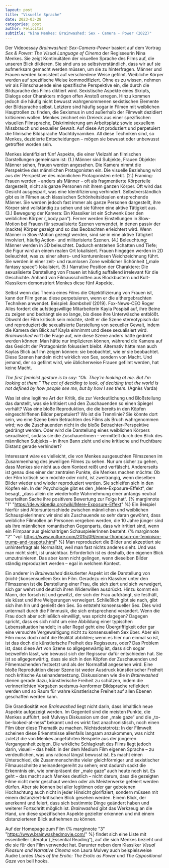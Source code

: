 ```yaml
---
layout: post
title: "Visuelle Sprache"
date: 2023-03-28
categories: post
author: Felicitas
subtitle: "Nina Menkes: Brainwashed: Sex - Camera - Power (2022)"
---
```


Der Videoessay _Brainwashed: Sex-Camera-Power_ basiert auf dem Vortrag _Sex & Power: The Visual Language of Cinema_ der Regisseurin Nina Menkes. Sie zeigt Kontinuitäten der visuellen Sprache des Films auf, die unseren Blick diktieren. Sie sind uns so selbstverständlich, dass wir auf sie aufmerksam gemacht werden müssen, um sie zu hinterfragen. Männer und Frauen werden konsistent auf verschiedene Weise gefilmt. Weibliche Körper werden auf spezifische Weise kommodifiziert. Ohne es zu wissen, nehmen wir als Filmschauende eine spezifische Perspektive ein, die durch die Bildsprache des Films diktiert wird. Sexistische Aspekte eines Skripts, Dialogs oder Charakters mögen offen Anstoß erregen. Hinzu kommen jedoch die häufig nicht bewusst wahrgenommenen sexistischen Elemente der Bildsprache selbst. Letztere sind häufig sogar in Filmen mit weiblichen Hauptrollen zu finden, die Sexismus in und außerhalb der Filmwelt dezidiert kritisieren wollen. Menkes zeichnet ein Dreieck aus einer spezifischen visuellen Filmsprache, Diskriminierung am Arbeitsplatz sowie sexuellem Missbrauch und sexueller Gewalt. Auf diese Art produziert und perpetuiert die filmische Bildsprache Machtdynamiken. All diese Techniken sind, so Menkes, dezidierte Entscheidungen – mögen sie bewusst oder unbewusst getroffen worden sein. 

Menkes identifiziert fünf Aspekte, die einer Vielzahl an filmischen Darstellungen gemeinsam ist: 
(1.) Männer sind Subjekte, Frauen Objekte: Männer sehen, Frauen werden angesehen. Die Kamera nimmt die Perspektive des männlichen Protagonisten ein. Die visuelle Beziehung wird aus der Perspektive des männlichen Protagonisten erlebt. 
(2.) Framing: Frauen werden – anders als Männer – oft als fragmentierte Körperteile dargestellt, nicht als ganze Personen mit ihrem ganzen Körper. Oft wird das Gesicht ausgespart, was eine Identifizierung verhindert. Selbstverständlich gibt es in Filmen auch klassischen Schönheitsidealen entsprechende Männer. Sie werden jedoch fast immer als ganze Personen dargestellt, ihre Körper sind vollständig zu sehen und sie führen eine aktive Tätigkeit aus. 
(3.) Bewegung der Kamera: Ein Klassiker ist ein Schwenk über den weiblichen Körper („body pan“). Ferner werden Einstellungen in Slow-Motion bei Frauen für sexualisierte Szenen verwendet, in denen passiv der (nackte) Körper gezeigt und so das Beobachten erleichtert wird. Wenn Männer in Slow-Motion gezeigt werden, sind sie in eine aktive Tätigkeit involviert, häufig Action- und militarisierte Szenen. 
(4.) Beleuchtung: Männer werden in 3D beleuchtet. Dadurch entstehen Schatten und Tiefe; die Figur wird an einem realen Ort lokalisiert. Frauen hingegen werden in 2D beleuchtet, was zu einer alters- und konturenlosen Weichzeichnung führt. Sie werden in einer zeit- und raumlosen Zone weiblicher Schönheit („male fantasy space“) lokalisiert. 
(5.) Narrative Position der Charaktere: Die sexualisierte Darstellung von Frauen ist häufig auffallend irrelevant für die Geschichte. Anhand von Filmausschnitten aus Blockbustern und Kult-Klassikern demonstriert Menkes diese fünf Aspekte.

Selbst wenn das Thema eines Films die Objektifizierung von Frauen ist, kann der Film genau diese perpetuieren, wenn er die althergebrachten Techniken anwendet. Beispiel: _Bombshell_ (2019). Fox-News-CEO Roger Ailes fordert die aufstiegswillige Mitarbeiterin Kayla Pospisil auf, ihre Beine zu zeigen und bedrängt sie so lange, bis diese ihre Unterwäsche entblößt. Obwohl der Film kritisch sein möchte, stellt er die Szene stereotypisch dar und reproduziert die sexualisierte Darstellung von sexueller Gewalt, indem die Kamera den Blick auf Kayla einnimmt und diese sexualisiert wird. _Brainwashed_ wirft die Frage auf, wie diese Szene anders hätte gedreht werden können: Man hätte nur implizieren können, während die Kamera auf das Gesicht der Protagonistin fokussiert bleibt. Alternativ hätte man auch Kaylas Blick auf ihn zeigen können: sie beobachtet, wie er sie beobachtet. Diese Szenen handeln nicht wirklich von Sex, sondern von Macht. Und jemand, der so gefilmt wird, wie üblicherweise Frauen gefilmt werden, hat keine Macht. 

_The first feminist gesture is to say: “Ok. They’re looking at me. But I’m looking at them.” The act of deciding to look, of deciding that the world is not defined by how people see me, but by how I see them._ (Agnès Varda)

Was ist eine legitime Art der Kritik, die zur Verdeutlichung und Bloßstellung das darstellt, was sie kritisiert und den Zuschauenden so einen Spiegel vorhält? Was eine bloße Reproduktion, die die bereits in den Köpfen eingeschliffenen Bilder perpetuiert? Wo ist die Trennlinie? Sie könnte dort sein, wo eine Szene beim Betrachten des Films als Bruch wahrgenommen wird; wo die Zuschauenden nicht in die bloße Betrachter-Perspektive gedrängt werden. Oder wird die Darstellung eines weiblichen Körpers sexualisiert, sodass sie die ZuschauerInnen – vermittelt durch den Blick des männlichen Subjekts – in ihren Bann zieht und eine kritische und fruchtbare Distanz gerade verhindert?

Interessant wäre es vielleicht, die von Menkes ausgesuchten Filmszenen im Zusammenhang des jeweiligen Filmes zu sehen. Nur um sicher zu gehen, dass Menkes sie nicht aus dem Kontext reißt und verfälscht. Andererseits ist genau dies einer der zentralen Punkte, die Menkes machen möchte: Ob der Film kritisch sein möchte oder nicht, ist zweitrangig, wenn dieselben Bilder wieder und wieder reproduziert werden. Sie schleifen sich in den Köpfen ein. In der Psychologie gibt es den „Mere-Exposure-Effekt“, der besagt, „dass allein die wiederholte Wahrnehmung einer anfangs neutral beurteilten Sache ihre positivere Bewertung zur Folge hat“. {% marginnote "1" "https://de.wikipedia.org/wiki/Mere-Exposure-Effekt" %} Ein Beispiel hierfür sind Altersunterschiede zwischen männlichen und weiblichen SchauspielerInnen: wir sind als Zuschauende so sehr daran gewöhnt, dass weibliche Filmrollen an Personen vergeben werden, die 10 Jahre jünger sind als ihre männlichen romantischen Gegenparts, dass wir irritiert sind, wenn ein Filmpaar aus gleichaltrigen SchauspielerInnen besteht. {% marginnote "2" "vgl. https://www.vulture.com/2015/09/emma-thompson-on-feminism-trump-and-teapots.html" %} Man reproduziert die Bilder und akzeptiert sie unhinterfragt als Normalität, weil man fast nichts anderes sieht. Und was man nicht sieht, ist unsichtbar. Erforderlich ist es deshalb, den eigenen Blick umzutrainieren. Das aber kann nicht gelingen, wenn dieselben Bilder ständig reproduziert werden – egal in welchem Kontext.

Ein anderer in _Brainwashed_ diskutierter Aspekt ist die Darstellung von (nicht-)konsensuellem Sex im Film. Geradezu ein Klassiker unter den Filmszenen ist die Darstellung einer Frau, die sich ziert und sich verweigert, sich gar wehrt und deutlich ihren Widerwillen ausdrückt. Hinzu kommt ein Mann, der forsch ist und gewitzt, der sich der Frau aufdrängt, sie festhält, sie küsst und ihre Weigerungen verweigert. Schließlich gibt sie nach, gibt sich ihm hin und genießt den Sex. So entsteht konsensueller Sex. Dies wird untermalt durch die Filmmusik, die sich entsprechend verändert. Wenn die Frau doch aber schließlich einwilligt, was spricht dagegen? Dagegen spricht, dass es sich nicht um eine Abbildung einer typischen Lebenssituation handelt; in aller Regel geht eine Übergriffigkeit oder gar eine versuchte Vergewaltigung nicht zu konsensuellem Sex über. Aber ein Film muss doch nicht die Realität abbilden; wenn es hier nun einmal so ist, ist das doch die künstlerische Freiheit des Regisseurs, oder? Das Problem ist, dass diese Art von Szene so allgegenwärtig ist, dass sich sogar bezweifeln lässt, wie bewusst sich der Regisseur dafür entschieden hat. Sie ist so allgegenwärtig, dass sie sich in den Köpfen der Zuschauenden und Filmemachenden festsetzt und als der Normalfall angesehen wird. Eine bloße Reproduktion dieser Szene ist weder Ausdruck künstlerischer Freiheit noch kritische Auseinandersetzung. Diskussionen wie die in _Brainwashed_ dienen gerade dazu, künstlerische Freiheit zu schützen, indem die verinnerlichten Vorgaben sexismus-konformer Bildsprache reflektiert werden und so Raum für wahre künstlerische Freiheit auf allen Ebenen geschaffen werden kann.

Die Grandiosität von _Brainwashed_ liegt nicht darin, dass inhaltlich neue Aspekte aufgezeigt werden. Im Gegenteil sind die meisten Punkte, die Menkes aufführt, seit Mulveys Diskussion um den „male gaze“ und die „to-be-looked-at-ness“ bekannt und es wirkt fast anachronistisch, noch einen Film über diese Thematik zu machen. Nichtsdestotrotz: In der Filmwelt scheinen diese Erkenntnisse allenfalls langsam anzukommen, was nicht zuletzt die von Menkes angeführten Beispiele aus der jüngeren Vergangenheit zeigen. Die wirkliche Schlagkraft des Films liegt jedoch darin, visuell – das heißt: in der dem Medium Film eigenen Sprache – zu verdeutlichen, was uns rational längst bewusst ist. Es macht einen Unterschied, die Zusammenschnitte vieler gleichförmiger und sexistischer Filmausschnitte aneinandergereiht zu sehen; erst dadurch sackt die Erkenntnis ein, wie omnipräsent der „male gaze“ auch heute noch ist. Es geht – das macht auch Menkes deutlich – nicht darum, dass die gezeigten Filme nicht mehr geschaut werden oder als Meisterwerke gefeiert werden dürfen. Aber sie können bei aller legitimen oder gar gebotenen Hochachtung auch nicht in jeder Hinsicht glorifiziert, sondern müssen mit einem distanziert-kritischen Blick gesehen werden. Einem Blick, der anerkennt und feiert, dass sich bestimmte Dinge geändert haben und weiterer Fortschritt möglich ist. _Brainwashed_ gibt das Werkzeug an die Hand, um diese spezifischen Aspekte gezielter erkennen und mit einem distanzierteren Blick aufnehmen zu können.

Auf der Homepage zum Film {% marginnote "3" "https://www.brainwashedmovie.com/" %} findet sich eine Liste mit essentieller Literatur („Essential Reading“), auf die sich Menkes bezieht und die sie für den Film verwendet hat. Darunter neben dem Klassiker _Visual Pleasure and Narrative Cinema_ von Laura Mulvey auch beispielsweise Audre Lordes _Uses of the Erotic: The Erotic as Power_ und _The Oppositional Gaze_ von bell hooks.
